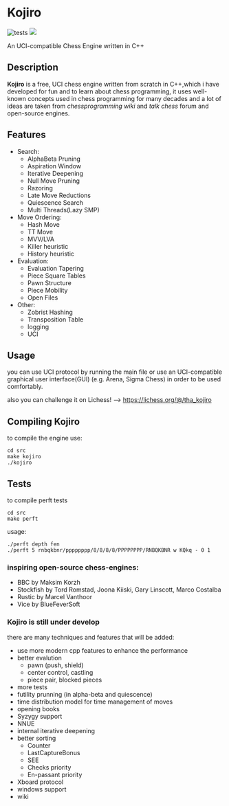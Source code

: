 # Kojiro

![tests](https://github.com/Babak-SSH/Kojiro/actions/workflows/c-cpp.yml/badge.svg)
<img src="https://img.shields.io/static/v1?label=&message=v0.1&color=blue&style=plastic">

An UCI-compatible Chess Engine written in C++

## Description

**Kojiro** is a free, UCI chess engine written from scratch in C++,which i have developed for fun and to learn about chess programming, it uses well-known concepts used in chess programming for many decades and a lot of ideas are taken from *chessprogramming wiki* and *talk chess* forum and open-source engines.

## Features
- Search:
    - AlphaBeta Pruning
    - Aspiration Window
    - Iterative Deepening
    - Null Move Pruning
    - Razoring
    - Late Move Reductions
    - Quiescence Search
    - Multi Threads(Lazy SMP)
- Move Ordering:
    - Hash Move
    - TT Move
    - MVV/LVA
    - Killer heuristic
    - History heuristic
- Evaluation:
    - Evaluation Tapering
    - Piece Square Tables
    - Pawn Structure
    - Piece Mobility
    - Open Files
- Other:
    - Zobrist Hashing
    - Transposition Table
    - logging
    - UCI

## Usage

you can use UCI protocol by running the main file or use an UCI-compatible graphical user interface(GUI) (e.g.  Arena, Sigma Chess) in order to be used comfortably.

also you can challenge it on Lichess! --> https://lichess.org/@/tha_kojiro

## Compiling Kojiro

to compile the engine use:
```
cd src
make kojiro
./kojiro
```

## Tests

to compile perft tests
```
cd src
make perft
```
usage:
```
./perft depth fen
./perft 5 rnbqkbnr/pppppppp/8/8/8/8/PPPPPPPP/RNBQKBNR w KQkq - 0 1
```

### inspiring open-source chess-engines:
- BBC by Maksim Korzh
- Stockfish by Tord Romstad, Joona Kiiski, Gary Linscott, Marco Costalba
- Rustic by Marcel Vanthoor 
- Vice by BlueFeverSoft

### Kojiro is still under develop
there are many techniques and features that will be added:
- use more modern cpp features to enhance the performance
- better evalution
    - pawn (push, shield)
    - center control, castling
    - piece pair, blocked pieces
- more tests
- futility prunning (in alpha-beta and quiescence)
- time distribution model for time management of moves
- opening books
- Syzygy support
- NNUE
- internal iterative deepening
- better sorting
    - Counter
    - LastCaptureBonus
    - SEE
    - Checks priority
    - En-passant priority
- Xboard protocol
- windows support
- wiki
